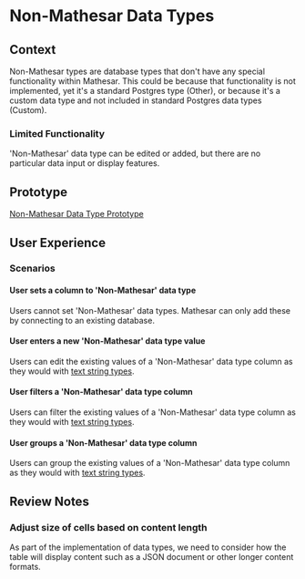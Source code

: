 # Non-Mathesar Data Types

## Context
Non-Mathesar types are database types that don't have any special functionality within Mathesar. This could be because that functionality is not implemented, yet it's a standard Postgres type (Other), or because it's a custom data type and not included in standard Postgres data types (Custom).

### Limited Functionality
'Non-Mathesar' data type can be edited or added, but there are no particular data input or display features. 

## Prototype 
[Non-Mathesar Data Type Prototype](https://www.figma.com/proto/Uaf1ntcldzK2U41Jhw6vS2/Mathesar-MVP?page-id=3981%3A32764&node-id=3983%3A33046&viewport=3203%2C274%2C0.7351959347724915&scaling=contain&starting-point-node-id=3983%3A33046)

## User Experience
### Scenarios
#### User sets a column to 'Non-Mathesar' data type
Users cannot set 'Non-Mathesar' data types. Mathesar can only add these by connecting to an existing database.

#### User enters a new 'Non-Mathesar' data type value
Users can edit the existing values of a 'Non-Mathesar' data type column as they would with [text string types](/archive/product/design/specs/data-types-text).

#### User filters a 'Non-Mathesar' data type column
Users can filter the existing values of a 'Non-Mathesar' data type column as they would with [text string types](/archive/product/design/specs/data-types-text).

#### User groups a 'Non-Mathesar' data type column
Users can group the existing values of a 'Non-Mathesar' data type column as they would with [text string types](/archive/product/design/specs/data-types-text).

## Review Notes
### Adjust size of cells based on content length
As part of the implementation of data types, we need to consider how the table will display content such as a JSON document or other longer content formats.